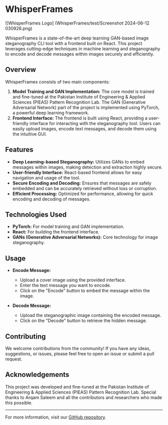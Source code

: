 # WhisperFrames

![WhisperFrames Logo] (WhisperFrames/test/Screenshot 2024-06-12 030926.png)

WhisperFrames is a state-of-the-art deep learning GAN-based image steganography CLI tool with a frontend built on React. This project leverages cutting-edge techniques in machine learning and steganography to encode and decode messages within images securely and efficiently.

## Overview

WhisperFrames consists of two main components:
1. **Model Training and GAN Implementation:** The core model is trained and fine-tuned at the Pakistan Institute of Engineering & Applied Sciences (PIEAS) Pattern Recognition Lab. The GAN (Generative Adversarial Network) part of the project is implemented using PyTorch, a powerful deep learning framework.
2. **Frontend Interface:** The frontend is built using React, providing a user-friendly interface for interacting with the steganography tool. Users can easily upload images, encode text messages, and decode them using the intuitive GUI.

## Features

- **Deep Learning-based Steganography:** Utilizes GANs to embed messages within images, making detection and extraction highly secure.
- **User-friendly Interface:** React-based frontend allows for easy navigation and usage of the tool.
- **Secure Encoding and Decoding:** Ensures that messages are safely embedded and can be accurately retrieved without loss or corruption.
- **Efficient Processing:** Optimized for performance, allowing for quick encoding and decoding of messages.

## Technologies Used

- **PyTorch:** For model training and GAN implementation.
- **React:** For building the frontend interface.
- **GANs (Generative Adversarial Networks):** Core technology for image steganography.

## Usage

- **Encode Message:**
  - Upload a cover image using the provided interface.
  - Enter the text message you want to encode.
  - Click on the "Encode" button to embed the message within the image.

- **Decode Message:**
  - Upload the steganographic image containing the encoded message.
  - Click on the "Decode" button to retrieve the hidden message.

## Contributing

We welcome contributions from the community! If you have any ideas, suggestions, or issues, please feel free to open an issue or submit a pull request.



## Acknowledgements

This project was developed and fine-tuned at the Pakistan Institute of Engineering & Applied Sciences (PIEAS) Pattern Recognition Lab. Special thanks to Arqam Saleem and all the contributors and researchers who made this possible.

---

For more information, visit our [GitHub repository](https://github.com/Crypto47/WhisperFrames).

